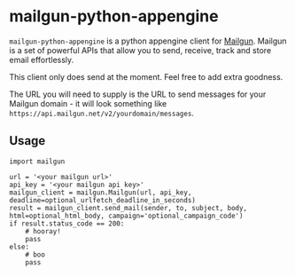 # mailgun-python-appengine

`mailgun-python-appengine` is a python appengine client for [Mailgun]. Mailgun is a set of 
powerful APIs that allow you to send, receive, track and store email effortlessly.

This client only does send at the moment. Feel free to add extra goodness.

  [mailgun]: http://www.mailgun.net
  
The URL you will need to supply is the URL to send messages for your Mailgun domain - it will look something like `https://api.mailgun.net/v2/yourdomain/messages`.

## Usage
	import mailgun
	
	url = '<your mailgun url>'
	api_key = '<your mailgun api key>'
	mailgun_client = mailgun.Mailgun(url, api_key, deadline=optional_urlfetch_deadline_in_seconds)
	result = mailgun_client.send_mail(sender, to, subject, body, html=optional_html_body, campaign='optional_campaign_code')
	if result.status_code == 200:
		# hooray!
		pass
	else:
		# boo
		pass
